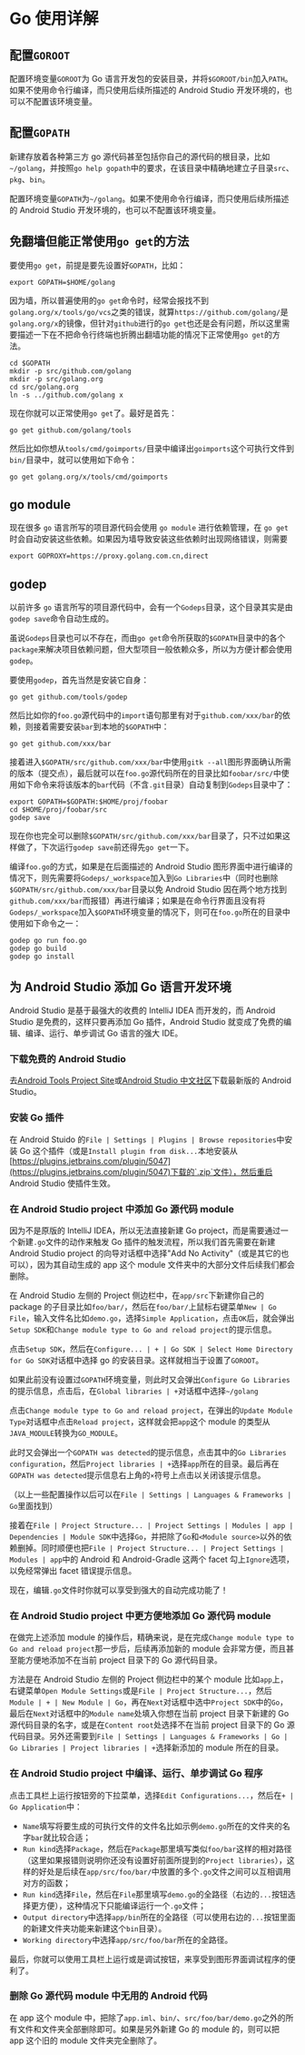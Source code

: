 # Go 使用详解

## 配置`GOROOT`
配置环境变量`GOROOT`为 Go 语言开发包的安装目录，并将`$GOROOT/bin`加入`PATH`。如果不使用命令行编译，而只使用后续所描述的 Android Studio 开发环境的，也可以不配置该环境变量。

## 配置`GOPATH`
新建存放着各种第三方 go 源代码甚至包括你自己的源代码的根目录，比如`~/golang`，并按照`go help gopath`中的要求，在该目录中精确地建立子目录`src`、`pkg`、`bin`。

配置环境变量`GOPATH`为`~/golang`。如果不使用命令行编译，而只使用后续所描述的 Android Studio 开发环境的，也可以不配置该环境变量。

## 免翻墙但能正常使用`go get`的方法
要使用`go get`，前提是要先设置好`GOPATH`，比如：

    export GOPATH=$HOME/golang

因为墙，所以普遍使用的`go get`命令时，经常会报找不到`golang.org/x/tools/go/vcs`之类的错误，就算`https://github.com/golang/`是`golang.org/x`的镜像，但针对`github`进行的`go get`也还是会有问题，所以这里需要描述一下在不把命令行终端也折腾出翻墙功能的情况下正常使用`go get`的方法。

    cd $GOPATH
    mkdir -p src/github.com/golang
    mkdir -p src/golang.org
    cd src/golang.org
    ln -s ../github.com/golang x

现在你就可以正常使用`go get`了。最好是首先：

    go get github.com/golang/tools

然后比如你想从`tools/cmd/goimports/`目录中编译出`goimports`这个可执行文件到`bin/`目录中，就可以使用如下命令：

    go get golang.org/x/tools/cmd/goimports

## go module
现在很多 `go` 语言所写的项目源代码会使用 `go module` 进行依赖管理，在 `go get` 时会自动安装这些依赖。如果因为墙导致安装这些依赖时出现网络错误，则需要

    export GOPROXY=https://proxy.golang.com.cn,direct

## godep
以前许多 `go` 语言所写的项目源代码中，会有一个`Godeps`目录，这个目录其实是由`godep save`命令自动生成的。

虽说`Godeps`目录也可以不存在，而由`go get`命令所获取的`$GOPATH`目录中的各个`package`来解决项目依赖问题，但大型项目一般依赖众多，所以为方便计都会使用`godep`。

要使用`godep`，首先当然是安装它自身：

    go get github.com/tools/godep

然后比如你的`foo.go`源代码中的`import`语句那里有对于`github.com/xxx/bar`的依赖，则接着需要安装`bar`到本地的`$GOPATH`中：

    go get github.com/xxx/bar

接着进入`$GOPATH/src/github.com/xxx/bar`中使用`gitk --all`图形界面确认所需的版本（提交点），最后就可以在`foo.go`源代码所在的目录比如`foobar/src/`中使用如下命令来将该版本的`bar`代码（不含`.git`目录）自动复制到`Godeps`目录中了：

    export GOPATH=$GOPATH:$HOME/proj/foobar
    cd $HOME/proj/foobar/src
    godep save

现在你也完全可以删除`$GOPATH/src/github.com/xxx/bar`目录了，只不过如果这样做了，下次运行`godep save`前还得先`go get`一下。

编译`foo.go`的方式，如果是在后面描述的 Android Studio 图形界面中进行编译的情况下，则先需要将`Godeps/_workspace`加入到`Go Libraries`中（同时也删除`$GOPATH/src/github.com/xxx/bar`目录以免 Android Studio 因在两个地方找到`github.com/xxx/bar`而报错）再进行编译；如果是在命令行界面且没有将`Godeps/_workspace`加入`$GOPATH`环境变量的情况下，则可在`foo.go`所在的目录中使用如下命令之一：

    godep go run foo.go
    godep go build
    godep go install

## 为 Android Studio 添加 Go 语言开发环境
Android Studio 是基于最强大的收费的 IntelliJ IDEA 而开发的，而 Android Studio 是免费的，这样只要再添加 Go 插件，Android Studio 就变成了免费的编辑、编译、运行、单步调试 Go 语言的强大 IDE。

### 下载免费的 Android Studio

去[Android Tools Project Site](http://tools.android.com/recent)或[Android Studio 中文社区](http://android-studio.org)下载最新版的 Android Studio。

### 安装 Go 插件
在 Android Stuido 的`File | Settings | Plugins | Browse repositories`中安装 Go 这个插件（或是`Install plugin from disk...`本地安装从[https://plugins.jetbrains.com/plugin/5047](https://plugins.jetbrains.com/plugin/5047)下载的`.zip`文件），然后重启 Android Studio 使插件生效。

### 在 Android Studio project 中添加 Go 源代码 module
因为不是原版的 IntelliJ IDEA，所以无法直接新建 Go project，而是需要通过一个新建`.go`文件的动作来触发 Go 插件的触发流程，所以我们首先需要在新建 Android Studio project 的向导对话框中选择"Add No Activity"（或是其它的也可以），因为其自动生成的 app 这个 module 文件夹中的大部分文件后续我们都会删除。

在 Android Studio 左侧的 Project 侧边栏中，在`app/src`下新建你自己的 package 的子目录比如`foo/bar/`，然后在`foo/bar/`上鼠标右键菜单`New | Go File`，输入文件名比如`demo.go`，选择`Simple Application`，点击`OK`后，就会弹出`Setup SDK`和`Change module type to Go and reload project`的提示信息。

点击`Setup SDK`，然后在`Configure... | + | Go SDK | Select Home Directory for Go SDK`对话框中选择 go 的安装目录。这样就相当于设置了`GOROOT`。

如果此前没有设置过`GOPATH`环境变量，则此时又会弹出`Configure Go Libraries`的提示信息，点击后，在`Global libraries | +`对话框中选择`~/golang`

点击`Change module type to Go and reload project`，在弹出的`Update Module Type`对话框中点击`Reload project`，这样就会把`app`这个 module 的类型从`JAVA_MODULE`转换为`GO_MODULE`。

此时又会弹出一个`GOPATH was detected`的提示信息，点击其中的`Go Libraries configuration`，然后`Project libraries | +`选择`app`所在的目录。最后再在`GOPATH was detected`提示信息右上角的`×`符号上点击以关闭该提示信息。

（以上一些配置操作以后可以在`File | Settings | Languages & Frameworks | Go`里面找到）

接着在`File | Project Structure... | Project Settings | Modules | app | Dependencies | Module SDK`中选择`Go`，并把除了`Go`和`<Module source>`以外的依赖删掉。同时顺便也把`File | Project Structure... | Project Settings | Modules | app`中的 Android 和 Android-Gradle 这两个 facet 勾上`Ignore`选项，以免经常弹出 facet 错误提示信息。

现在，编辑`.go`文件时你就可以享受到强大的自动完成功能了！

### 在 Android Studio project 中更方便地添加 Go 源代码 module
在做完上述添加 module 的操作后，精确来说，是在完成`Change module type to Go and reload project`那一步后，后续再添加新的 module 会非常方便，而且甚至能方便地添加不在当前 project 目录下的 Go 源代码目录。

方法是在 Android Studio 左侧的 Project 侧边栏中的某个 module 比如`app`上，右键菜单`Open Module Settings`或是`File | Project Structure...`，然后`Module | + | New Module | Go`，再在`Next`对话框中选中`Project SDK`中的`Go`，最后在`Next`对话框中的`Module name`处填入你想在当前 project 目录下新建的 Go 源代码目录的名字，或是在`Content root`处选择不在当前 project 目录下的 Go 源代码目录。另外还需要到`File | Settings | Languages & Frameworks | Go | Go Libraries | Project libraries | +`选择新添加的 module 所在的目录。

### 在 Android Studio project 中编译、运行、单步调试 Go 程序
点击工具栏上运行按钮旁的下拉菜单，选择`Edit Configurations...`，然后在`+ | Go Application`中：

* `Name`填写将要生成的可执行文件的文件名比如示例`demo.go`所在的文件夹的名字`bar`就比较合适；
* `Run kind`选择`Package`，然后在`Package`那里填写类似`foo/bar`这样的相对路径（这里如果报错则说明你还没有设置好前面所提到的`Project libraries`），这样的好处是后续在`app/src/foo/bar/`中放置的多个`.go`文件之间可以互相调用对方的函数；
* `Run kind`选择`File`，然后在`File`那里填写`demo.go`的全路径（右边的`...`按钮选择更方便），这种情况下只能编译运行一个`.go`文件；
* `Output directory`中选择`app/bin`所在的全路径（可以使用右边的`...`按钮里面的新建文件夹功能来新建这个`bin`目录）。
* `Working directory`中选择`app/src/foo/bar`所在的全路径。

最后，你就可以使用工具栏上运行或是调试按钮，来享受到图形界面调试程序的便利了。

### 删除 Go 源代码 module 中无用的 Android 代码
在 app 这个 module 中，把除了`app.iml`、`bin/`、`src/foo/bar/demo.go`之外的所有文件和文件夹全部删除即可。如果是另外新建 Go 的 module 的，则可以把 app 这个旧的 module 文件夹完全删除了。

